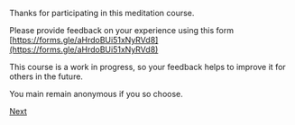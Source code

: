 Thanks for participating in this meditation course. 

Please provide feedback on your experience using this form [https://forms.gle/aHrdoBUi51xNyRVd8](https://forms.gle/aHrdoBUi51xNyRVd8)

This course is a work in progress, so your feedback helps to improve it for others in the future.    

You main remain anonymous if you so choose.

<a href="9.2. Sutta References.html">Next</a>

